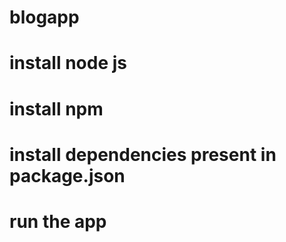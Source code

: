 # blogapp
# install node js
# install npm
# install dependencies present in package.json
# run the app
